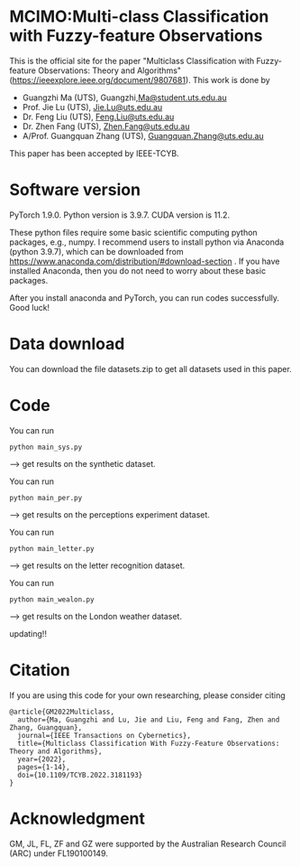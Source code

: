 # MCIMO:Multi-class Classification with Fuzzy-feature Observations
This is the official site for the paper "Multiclass Classification with Fuzzy-feature Observations: Theory and Algorithms"(https://ieeexplore.ieee.org/document/9807681). This work is done by 

- Guangzhi Ma (UTS), Guangzhi,Ma@student.uts.edu.au
- Prof. Jie Lu (UTS), Jie.Lu@uts.edu.au
- Dr. Feng Liu (UTS), Feng.Liu@uts.edu.au
- Dr. Zhen Fang (UTS), Zhen.Fang@uts.edu.au
- A/Prof. Guangquan Zhang (UTS), Guangquan.Zhang@uts.edu.au

This paper has been accepted by IEEE-TCYB.

# Software version
PyTorch 1.9.0. Python version is 3.9.7. CUDA version is 11.2.

These python files require some basic scientific computing python packages, e.g., numpy. I recommend users to install python via Anaconda (python 3.9.7), which can be downloaded from https://www.anaconda.com/distribution/#download-section . If you have installed Anaconda, then you do not need to worry about these basic packages.

After you install anaconda and PyTorch, you can run codes successfully. Good luck!

# Data download
You can download the file datasets.zip to get all datasets used in this paper.

# Code
You can run 
```
python main_sys.py 
```
--> get results on the synthetic dataset.

You can run 
```
python main_per.py 
```
--> get results on the perceptions experiment dataset.

You can run 
```
python main_letter.py 
```
--> get results on the letter recognition dataset.

You can run 
```
python main_wealon.py 
```
--> get results on the London weather dataset.

updating!!

# Citation
If you are using this code for your own researching, please consider citing
```
@article{GM2022Multiclass,
  author={Ma, Guangzhi and Lu, Jie and Liu, Feng and Fang, Zhen and Zhang, Guangquan},
  journal={IEEE Transactions on Cybernetics}, 
  title={Multiclass Classification With Fuzzy-Feature Observations: Theory and Algorithms}, 
  year={2022},
  pages={1-14},
  doi={10.1109/TCYB.2022.3181193}
}
```

# Acknowledgment
GM, JL, FL, ZF and GZ were supported by the Australian Research Council (ARC) under FL190100149.
